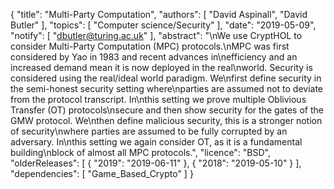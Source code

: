 {
    "title": "Multi-Party Computation",
    "authors": [
        "David Aspinall",
        "David Butler"
    ],
    "topics": [
        "Computer science/Security"
    ],
    "date": "2019-05-09",
    "notify": [
        "dbutler@turing.ac.uk"
    ],
    "abstract": "\nWe use CryptHOL to consider Multi-Party Computation (MPC) protocols.\nMPC was first considered by Yao in 1983 and recent advances in\nefficiency and an increased demand mean it is now deployed in the real\nworld. Security is considered using the real/ideal world paradigm. We\nfirst define security in the semi-honest security setting where\nparties are assumed not to deviate from the protocol transcript. In\nthis setting we prove multiple Oblivious Transfer (OT) protocols\nsecure and then show security for the gates of the GMW protocol. We\nthen define malicious security, this is a stronger notion of security\nwhere parties are assumed to be fully corrupted by an adversary. In\nthis setting we again consider OT, as it is a fundamental building\nblock of almost all MPC protocols.",
    "licence": "BSD",
    "olderReleases": [
        {
            "2019": "2019-06-11"
        },
        {
            "2018": "2019-05-10"
        }
    ],
    "dependencies": [
        "Game_Based_Crypto"
    ]
}